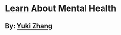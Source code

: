 # [Learn ](https://yukiz3256.github.io/mental-health/)About Mental Health
## By: [Yuki Zhang](https://github.com/yukiz3256) 